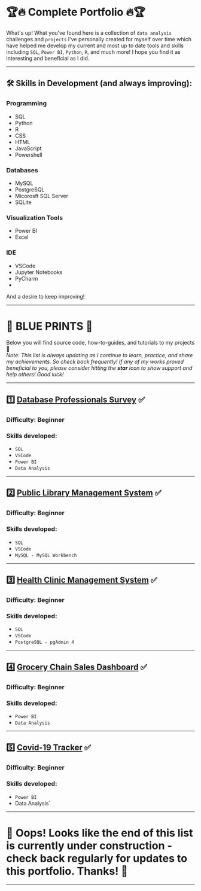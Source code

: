 # :trophy::fire: Complete Portfolio :fire::trophy:
What's up!
What you've found here is a collection of `data analysis` challenges and `projects` I've personally created for myself over time which have helped me develop my current and most up to date tools and skills including `SQL`, `Power BI`, `Python`, `R`, and much more! I hope you find it as interesting and beneficial as I did.

---

## :hammer_and_wrench: Skills in Development (and always improving):
### Programming
- SQL
- Python
- R
- CSS
- HTML
- JavaScript
- Powershell

### Databases
- MySQL
- PostgreSQL
- Micorosft SQL Server
- SQLite

### Visualization Tools 
  - Power BI
  - Excel

### IDE
  - VSCode
  - Jupyter Notebooks
  - PyCharm
  - 
  
And a desire to keep improving!

---

# 📑 BLUE PRINTS 📔
Below you will find source code, how-to-guides, and tutorials to my projects 👋 <br />
*Note: This list is always updating as I continue to learn, practice, and share my achievements. So check back frequently! If any of my works proved beneficial to you, please consider hitting the **star** icon to show support and help others! Good luck!*

---

## :one: [Database Professionals Survey](https://github.com/CarlosOnDevOps/Big_Data_Projects/tree/main/Power_BI_Projects/01_Database_Professional_Survey) :white_check_mark:
### Difficulty: Beginner
### Skills developed:
- `SQL`
- `VSCode`
- `Power BI`
- `Data Analysis`

---

## :two: [Public Library Management System](https://github.com/CarlosOnDevOps/Big_Data_Projects/tree/main/SQL_Projects/Library_Management_System) :white_check_mark:
### Difficulty: Beginner
### Skills developed:
- `SQL`
- `VSCode`
- `MySQL - MySQL Workbench`

---

## :three: [Health Clinic Management System](https://github.com/CarlosOnDevOps/Big_Data_Projects/tree/main/SQL_Projects/Hospital_Management_System) :white_check_mark:
### Difficulty: Beginner
### Skills developed:
- `SQL`
- `VSCode`
- `PostgreSQL - pgAdmin 4`

------

## :four: [Grocery Chain Sales Dashboard](https://github.com/CarlosOnDevOps/Big_Data_Projects/tree/main/Power_BI_Projects/02_Sales_Dashboard) :white_check_mark:
### Difficulty: Beginner
### Skills developed:
- `Power BI`
- `Data Analysis`

------

## :five: [Covid-19 Tracker]() :white_check_mark:
### Difficulty: Beginner
### Skills developed:
- `Power BI`
- Data Analysis`

---

# :construction: Oops! Looks like the end of this list is currently under construction - check back regularly for updates to this portfolio. Thanks! :construction:

---
